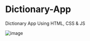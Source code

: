 # Dictionary-App
Dictionary App Using HTML, CSS &amp; JS


![image](https://user-images.githubusercontent.com/110231091/207825533-978ee00c-5953-4821-a226-6ba5bc087806.png)

